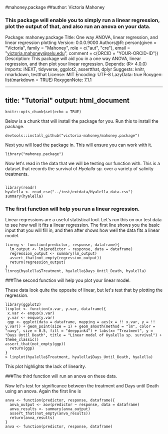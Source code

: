 #mahoney.package
##author: Victoria Mahoney
### This package will enable you to simply run a linear regression, plot the output of that, and also run an anova on your data. 

Package: mahoney.package
Title: One way ANOVA, linear regression, and linear regression plotting
Version: 0.0.0.9000
Authors@R: 
    person(given = "Victoria",
           family = "Mahoney",
           role = c("aut", "cre"),
           email = "victoria.mahoney@selu.edu",
           comment = c(ORCID = "YOUR-ORCID-ID"))
Description: This package will aid you in a one way ANOVA, linear regression, and then plot your linear regression. 
Depends: (R> 4.0.0)
Imports: iNEXT, tidyverse, ggplot2, assertthat, dplyr
Suggests: knitr, rmarkdown, testthat
License: MIT
Encoding: UTF-8
LazyData: true
Roxygen: list(markdown = TRUE)
RoxygenNote: 7.1.1


---
title: "Tutorial"
output: html_document
---

```{r setup, include=FALSE}
knitr::opts_chunk$set(echo = TRUE)
```

Below is a chunk that will install the package for you. Run this to install the package. 

```{r}
devtools::install_github("victoria-mahoney/mahoney.package") 
```

Next you will load the package in. This will ensure you can work with it. 

``` {r}
library("mahoney.package")
```

Now let's read in the data that we will be testing our function with. This is a dataset that records the survival of _Hyalella sp._ over a variety of salinity treatments. 

``` {r}

library(readr)
hyalella <- read_csv("../inst/extdata/Hyalella_data.csv")
summary(hyalella)

```
### The first function will help you run a linear regression. 

Linear regressions are a useful statistical tool. Let's run this on our test data to see how well it fits a linear regression. The first line shows you the basic input that you will fill in, and then after shows how well the data fits a linear model. 


``` {r}
linreg <- function(predictor, response, dataframe){
  lm_output <- lm(predictor ~ response, data = dataframe)
  regression_output <- summary(lm_output)
  assert_that(not_empty(regression_output))
  return(regression_output)
}
linreg(hyalella$Treatment, hyalella$Days_Until_Death, hyalella)

```

###The second function will help you plot your linear model. 


These data look quite the opposite of linear, but let's test that by plotting the regression. 
``` {r}
library(ggplot2)
linplot <- function(x.var, y.var, dataframe){
 x.var <- enquo(x.var)
 y.var <- enquo(y.var)
 ggp <- ggplot(data = dataframe, mapping = aes(x = !! x.var, y = !! y.var)) + geom_point(size = 1) + geom_smooth(method = "lm", color = "navy", size = 0.5, fill = "deeppink4") + labs(x= "Treatment", y = "Days Until Death", title = "Linear model of Hyalella sp. survival") + theme_classic()
assert_that(not_empty(ggp))    
  return(ggp)
}
> linplot(hyalella$Treatment, hyalella$Days_Until_Death, hyalella)

```

This plot highlights the lack of linearity. 

###The third function will run an anova on these data. 

Now let's test for significance between the treatment and Days until Death using an anova. Again the first line is 

``` {r}
anva <- function(predictor, response, dataframe){
  anva_output <- aov(predictor ~ response, data = dataframe)
  anva_results <- summary(anva_output)
  assert_that(not_empty(anva_results))
  return(anva_results)
}
anva <- function(predictor, response, dataframe)
```
